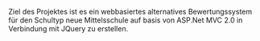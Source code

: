 Ziel des Projektes ist es ein webbasiertes alternatives Bewertungssystem für den Schultyp neue Mittelsschule auf basis von ASP.Net MVC 2.0 in Verbindung mit JQuery zu erstellen.